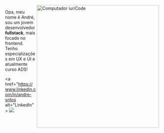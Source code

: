 <img src="https://raw.githubusercontent.com/MicaelliMedeiros/micaellimedeiros/master/image/computer-illustration.png" min-width="400px" max-width="400px" width="400px" align="right" alt="Computador iuriCode">

<p align="left"> 
  Opa, meu nome é André, sou um jovem desenvolvedor <strong>fullstack</strong>, mais focado no frontend. <br>
  Tenho especializações em UX e UI e atualmente curso ADS!
</p>

<a href="https://www.linkedin.com/in/andre-sntos alt="LinkedIn">
    <img src="https://img.shields.io/badge/-LinkedIn-blue?style=flat-square&logo=Linkedin&logoColor=white" />
  </a>
